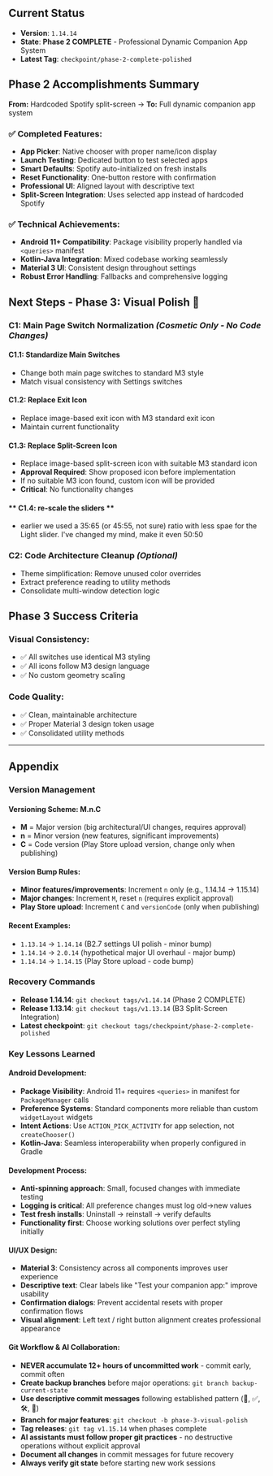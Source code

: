 ## Current Status

- **Version**: `1.14.14` 
- **State**: **Phase 2 COMPLETE** - Professional Dynamic Companion App System
- **Latest Tag**: `checkpoint/phase-2-complete-polished`

## Phase 2 Accomplishments Summary

**From:** Hardcoded Spotify split-screen → **To:** Full dynamic companion app system

### ✅ **Completed Features:**
- **App Picker**: Native chooser with proper name/icon display  
- **Launch Testing**: Dedicated button to test selected apps
- **Smart Defaults**: Spotify auto-initialized on fresh installs
- **Reset Functionality**: One-button restore with confirmation
- **Professional UI**: Aligned layout with descriptive text
- **Split-Screen Integration**: Uses selected app instead of hardcoded Spotify

### ✅ **Technical Achievements:**
- **Android 11+ Compatibility**: Package visibility properly handled via `<queries>` manifest
- **Kotlin-Java Integration**: Mixed codebase working seamlessly  
- **Material 3 UI**: Consistent design throughout settings
- **Robust Error Handling**: Fallbacks and comprehensive logging

## Next Steps - Phase 3: Visual Polish 🎨

### **C1: Main Page Switch Normalization** *(Cosmetic Only - No Code Changes)*

#### **C1.1: Standardize Main Switches**
- Change both main page switches to standard M3 style
- Match visual consistency with Settings switches

#### **C1.2: Replace Exit Icon** 
- Replace image-based exit icon with M3 standard exit icon
- Maintain current functionality

#### **C1.3: Replace Split-Screen Icon**
- Replace image-based split-screen icon with suitable M3 standard icon
- **Approval Required**: Show proposed icon before implementation
- If no suitable M3 icon found, custom icon will be provided
- **Critical**: No functionality changes

#### ** C1.4: re-scale the sliders **
- earlier we used a 35:65 (or 45:55, not sure) ratio with less spae for the Light slider. I've changed my mind, make it even 50:50


### **C2: Code Architecture Cleanup** *(Optional)*
- Theme simplification: Remove unused color overrides
- Extract preference reading to utility methods  
- Consolidate multi-window detection logic

## Phase 3 Success Criteria

### **Visual Consistency:**
- ✅ All switches use identical M3 styling
- ✅ All icons follow M3 design language
- ✅ No custom geometry scaling

### **Code Quality:**
- ✅ Clean, maintainable architecture
- ✅ Proper Material 3 design token usage
- ✅ Consolidated utility methods

---

## Appendix

### **Version Management**

#### **Versioning Scheme: M.n.C**
- **M** = Major version (big architectural/UI changes, requires approval)
- **n** = Minor version (new features, significant improvements)  
- **C** = Code version (Play Store upload version, change only when publishing)

#### **Version Bump Rules:**
- **Minor features/improvements**: Increment `n` only (e.g., 1.14.14 → 1.15.14)
- **Major changes**: Increment `M`, reset `n` (requires explicit approval)
- **Play Store upload**: Increment `C` and `versionCode` (only when publishing)

#### **Recent Examples:**
- `1.13.14` → `1.14.14` (B2.7 settings UI polish - minor bump)
- `1.14.14` → `2.0.14` (hypothetical major UI overhaul - major bump)
- `1.14.14` → `1.14.15` (Play Store upload - code bump)

### **Recovery Commands**
- **Release 1.14.14**: `git checkout tags/v1.14.14` (Phase 2 COMPLETE)
- **Release 1.13.14**: `git checkout tags/v1.13.14` (B3 Split-Screen Integration)
- **Latest checkpoint**: `git checkout tags/checkpoint/phase-2-complete-polished`

### **Key Lessons Learned**

#### **Android Development:**
- **Package Visibility**: Android 11+ requires `<queries>` in manifest for `PackageManager` calls
- **Preference Systems**: Standard components more reliable than custom `widgetLayout` widgets
- **Intent Actions**: Use `ACTION_PICK_ACTIVITY` for app selection, not `createChooser()` 
- **Kotlin-Java**: Seamless interoperability when properly configured in Gradle

#### **Development Process:**
- **Anti-spinning approach**: Small, focused changes with immediate testing
- **Logging is critical**: All preference changes must log old→new values
- **Test fresh installs**: Uninstall → reinstall → verify defaults
- **Functionality first**: Choose working solutions over perfect styling initially

#### **UI/UX Design:**
- **Material 3**: Consistency across all components improves user experience
- **Descriptive text**: Clear labels like "Test your companion app:" improve usability  
- **Confirmation dialogs**: Prevent accidental resets with proper confirmation flows
- **Visual alignment**: Left text / right button alignment creates professional appearance

#### **Git Workflow & AI Collaboration:**
- **NEVER accumulate 12+ hours of uncommitted work** - commit early, commit often
- **Create backup branches** before major operations: `git branch backup-current-state`
- **Use descriptive commit messages** following established pattern (🎯, ✅, 🛠️, 🐛)
- **Branch for major features**: `git checkout -b phase-3-visual-polish`
- **Tag releases**: `git tag v1.15.14` when phases complete
- **AI assistants must follow proper git practices** - no destructive operations without explicit approval
- **Document all changes** in commit messages for future recovery
- **Always verify git state** before starting new work sessions